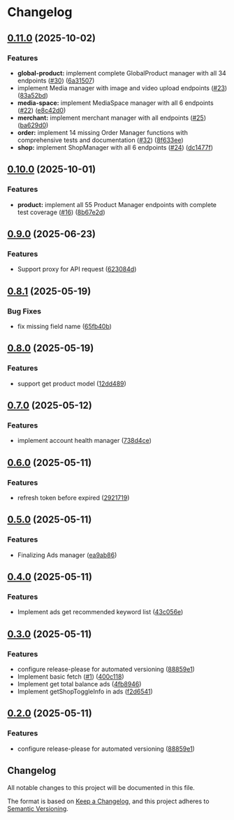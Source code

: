 # Changelog

## [0.11.0](https://github.com/congminh1254/shopee-sdk/compare/v0.10.0...v0.11.0) (2025-10-02)


### Features

* **global-product:** implement complete GlobalProduct manager with all 34 endpoints ([#30](https://github.com/congminh1254/shopee-sdk/issues/30)) ([6a31507](https://github.com/congminh1254/shopee-sdk/commit/6a31507d216755c6872fea8b35b2bf25622fa767))
* implement Media manager with image and video upload endpoints ([#23](https://github.com/congminh1254/shopee-sdk/issues/23)) ([83a52bd](https://github.com/congminh1254/shopee-sdk/commit/83a52bd28930ac76d7915bb836bb045d5e7f6ce5))
* **media-space:** implement MediaSpace manager with all 6 endpoints ([#22](https://github.com/congminh1254/shopee-sdk/issues/22)) ([e8c42d0](https://github.com/congminh1254/shopee-sdk/commit/e8c42d02aa822e3c1ac75b5975d2f22a3de28f9a))
* **merchant:** implement merchant manager with all endpoints ([#25](https://github.com/congminh1254/shopee-sdk/issues/25)) ([ba629d0](https://github.com/congminh1254/shopee-sdk/commit/ba629d0b5abca925091ea52f0d0c5d804a7fb559))
* **order:** implement 14 missing Order Manager functions with comprehensive tests and documentation ([#32](https://github.com/congminh1254/shopee-sdk/issues/32)) ([8f633ee](https://github.com/congminh1254/shopee-sdk/commit/8f633ee08899854cf41160de2b1f4b7011344d0d))
* **shop:** implement ShopManager with all 6 endpoints ([#24](https://github.com/congminh1254/shopee-sdk/issues/24)) ([dc1477f](https://github.com/congminh1254/shopee-sdk/commit/dc1477fce6fa27fa64423f1eb3e5269d194a523f))

## [0.10.0](https://github.com/congminh1254/shopee-sdk/compare/v0.9.0...v0.10.0) (2025-10-01)


### Features

* **product:** implement all 55 Product Manager endpoints with complete test coverage ([#16](https://github.com/congminh1254/shopee-sdk/issues/16)) ([8b67e2d](https://github.com/congminh1254/shopee-sdk/commit/8b67e2ddc5b1d738f1a2deec43b1e92903cdb6ef))

## [0.9.0](https://github.com/congminh1254/shopee-sdk/compare/v0.8.1...v0.9.0) (2025-06-23)


### Features

* Support proxy for API request ([623084d](https://github.com/congminh1254/shopee-sdk/commit/623084d8dafc92b5cff1a68d0be8a555c02e2d33))

## [0.8.1](https://github.com/congminh1254/shopee-sdk/compare/v0.8.0...v0.8.1) (2025-05-19)


### Bug Fixes

* fix missing field name ([65fb40b](https://github.com/congminh1254/shopee-sdk/commit/65fb40b1e1d8681498eeb0595d20b49aa314f3ed))

## [0.8.0](https://github.com/congminh1254/shopee-sdk/compare/v0.7.0...v0.8.0) (2025-05-19)


### Features

* support get product model ([12dd489](https://github.com/congminh1254/shopee-sdk/commit/12dd48934f632fa40cbc1a00cd140d77139b6ba0))

## [0.7.0](https://github.com/congminh1254/shopee-sdk/compare/v0.6.0...v0.7.0) (2025-05-12)


### Features

* implement account health manager ([738d4ce](https://github.com/congminh1254/shopee-sdk/commit/738d4ce0df947567f8cf54648e323ce4b26fcc3f))

## [0.6.0](https://github.com/congminh1254/shopee-sdk/compare/v0.5.0...v0.6.0) (2025-05-11)


### Features

* refresh token before expired ([2921719](https://github.com/congminh1254/shopee-sdk/commit/2921719d018c20b35d5409623242318880c81d6b))

## [0.5.0](https://github.com/congminh1254/shopee-sdk/compare/v0.4.0...v0.5.0) (2025-05-11)

### Features

- Finalizing Ads manager ([ea9ab86](https://github.com/congminh1254/shopee-sdk/commit/ea9ab86ca6f033dc97902ac367f23680e93aac98))

## [0.4.0](https://github.com/congminh1254/shopee-sdk/compare/v0.3.0...v0.4.0) (2025-05-11)

### Features

- Implement ads get recommended keyword list ([43c056e](https://github.com/congminh1254/shopee-sdk/commit/43c056e811fdc407cabae241c2d3aae9b66a165b))

## [0.3.0](https://github.com/congminh1254/shopee-sdk/compare/v0.2.0...v0.3.0) (2025-05-11)

### Features

- configure release-please for automated versioning ([88859e1](https://github.com/congminh1254/shopee-sdk/commit/88859e1623ffb4da0c73d4964d36d0be1e199f37))
- Implement basic fetch ([#1](https://github.com/congminh1254/shopee-sdk/issues/1)) ([400c118](https://github.com/congminh1254/shopee-sdk/commit/400c11801089d5aaa1b62701833fc87913c0c2d0))
- Implement get total balance ads ([4fb8946](https://github.com/congminh1254/shopee-sdk/commit/4fb8946bccda702e88f4bcaf141f4150dfe36fb7))
- Implement getShopToggleInfo in ads ([f2d6541](https://github.com/congminh1254/shopee-sdk/commit/f2d6541f3c42e640cc8e3f63959d74d16ea1532f))

## [0.2.0](https://github.com/congminh1254/shopee-sdk/compare/v0.1.6...v0.2.0) (2025-05-11)

### Features

- configure release-please for automated versioning ([88859e1](https://github.com/congminh1254/shopee-sdk/commit/88859e1623ffb4da0c73d4964d36d0be1e199f37))

## Changelog

All notable changes to this project will be documented in this file.

The format is based on [Keep a Changelog](https://keepachangelog.com/en/1.0.0/),
and this project adheres to [Semantic Versioning](https://semver.org/spec/v2.0.0.html).
